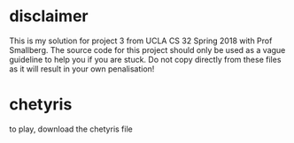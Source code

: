 # disclaimer
This is my solution for project 3 from UCLA CS 32 Spring 2018 with Prof Smallberg. The source code for this project should only be used as a vague guideline to help you if you are stuck. Do not copy directly from these files as it will result in your own penalisation!

# chetyris
to play, download the chetyris file
